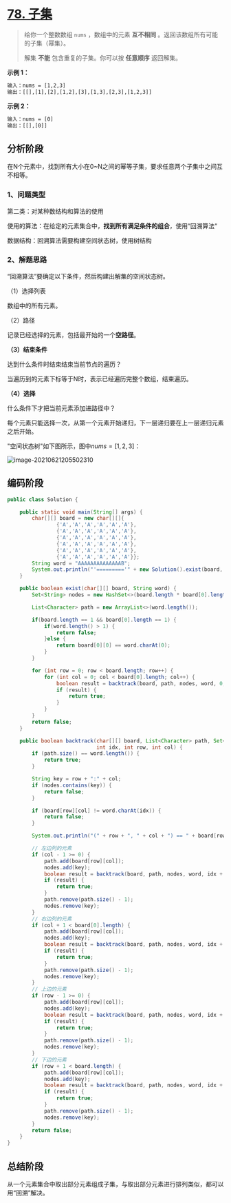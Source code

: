# [78. 子集](https://leetcode-cn.com/problems/subsets/)

> 给你一个整数数组 `nums` ，数组中的元素 **互不相同** 。返回该数组所有可能的子集（幂集）。
>
> 解集 **不能** 包含重复的子集。你可以按 **任意顺序** 返回解集。

**示例 1：**

```tex
输入：nums = [1,2,3]
输出：[[],[1],[2],[1,2],[3],[1,3],[2,3],[1,2,3]]
```

**示例 2：**

```tex
输入：nums = [0]
输出：[[],[0]]
```

## 分析阶段

在N个元素中，找到所有大小在0~N之间的幂等子集，要求任意两个子集中之间互不相等。

### 1、问题类型

第二类：对某种数结构和算法的使用

使用的算法：在给定的元素集合中，**找到所有满足条件的组合**，使用“回溯算法“

数据结构：回溯算法需要构建空间状态树，使用树结构

### 2、解题思路

“回溯算法”要确定以下条件，然后构建出解集的空间状态树。

（1）选择列表

数组中的所有元素。

（2）路径

记录已经选择的元素，包括最开始的一个**空路径**。

**（3）结束条件**

达到什么条件时结束结束当前节点的遍历？

当遍历到的元素下标等于N时，表示已经遍历完整个数组，结束遍历。

**（4）选择**

什么条件下才把当前元素添加进路径中？

每个元素只能选择一次，从第一个元素开始递归，下一层递归要在上一层递归元素之后开始。



"空间状态树"如下图所示，图中$nums=[1,2,3]$：

![image-20210621205502310](https://cdn.jsdelivr.net/gh/shimengjie/image-repo//img/image-20210621205502310.png)

## 编码阶段

```java
public class Solution {

    public static void main(String[] args) {
        char[][] board = new char[][]{
                {'A','A','A','A','A','A'},
                {'A','A','A','A','A','A'},
                {'A','A','A','A','A','A'},
                {'A','A','A','A','A','A'},
                {'A','A','A','A','A','A'},
                {'A','A','A','A','A','A'}};
        String word = "AAAAAAAAAAAAAAB";
        System.out.println("'========='" + new Solution().exist(board, word));
    }

    public boolean exist(char[][] board, String word) {
        Set<String> nodes = new HashSet<>(board.length * board[0].length);

        List<Character> path = new ArrayList<>(word.length());

        if(board.length == 1 && board[0].length == 1) {
            if(word.length() > 1) {
                return false;
            }else {
                return board[0][0] == word.charAt(0);
            }
        }

        for (int row = 0; row < board.length; row++) {
            for (int col = 0; col < board[0].length; col++) {
                boolean result = backtrack(board, path, nodes, word, 0, row, col);
                if (result) {
                    return true;
                }
            }
        }
        return false;
    }

    public boolean backtrack(char[][] board, List<Character> path, Set<String> nodes, String word,
                             int idx, int row, int col) {
        if (path.size() == word.length()) {
            return true;
        }

        String key = row + ":" + col;
        if (nodes.contains(key)) {
            return false;
        }

        if (board[row][col] != word.charAt(idx)) {
            return false;
        }

        System.out.println("(" + row + ", " + col + ") == " + board[row][col]);

        // 左边列的元素
        if (col - 1 >= 0) {
            path.add(board[row][col]);
            nodes.add(key);
            boolean result = backtrack(board, path, nodes, word, idx + 1, row, col - 1);
            if (result) {
                return true;
            }
            path.remove(path.size() - 1);
            nodes.remove(key);
        }
        // 右边列的元素
        if (col + 1 < board[0].length) {
            path.add(board[row][col]);
            nodes.add(key);
            boolean result = backtrack(board, path, nodes, word, idx + 1, row, col + 1);
            if (result) {
                return true;
            }
            path.remove(path.size() - 1);
            nodes.remove(key);
        }
        // 上边的元素
        if (row - 1 >= 0) {
            path.add(board[row][col]);
            nodes.add(key);
            boolean result = backtrack(board, path, nodes, word, idx + 1, row - 1, col);
            if (result) {
                return true;
            }
            path.remove(path.size() - 1);
            nodes.remove(key);
        }
        // 下边的元素
        if (row + 1 < board.length) {
            path.add(board[row][col]);
            nodes.add(key);
            boolean result = backtrack(board, path, nodes, word, idx + 1, row + 1, col);
            if (result) {
                return true;
            }
            path.remove(path.size() - 1);
            nodes.remove(key);
        }
        return false;
    }
}
```

## 总结阶段

从一个元素集合中取出部分元素组成子集，与取出部分元素进行排列类似，都可以用“回溯”解决。